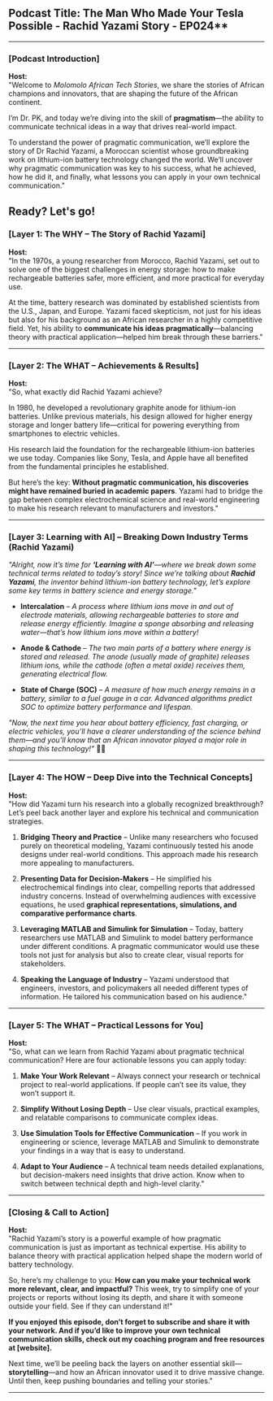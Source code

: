 ## Podcast Title: The Man Who Made Your Tesla Possible - Rachid Yazami Story - EP024**  

---

### **[Podcast Introduction]**

**Host:**  
"Welcome to *Molomolo African Tech Stories*, we share the stories of African champions and innovators, that are shaping the future of the African continent. 

I’m Dr. PK, and today we’re diving into the skill of **pragmatism**—the ability to communicate technical ideas in a way that drives real-world impact.

To understand the power of pragmatic communication, we’ll explore the story of Dr Rachid Yazami, a Moroccan scientist whose groundbreaking work on lithium-ion battery technology changed the world. We’ll uncover why pragmatic communication was key to his success, what he achieved, how he did it, and finally, what lessons you can apply in your own technical communication."

Ready? Let's go!
---

### **[Layer 1: The WHY – The Story of Rachid Yazami]**

**Host:**  
"In the 1970s, a young researcher from Morocco, Rachid Yazami, set out to solve one of the biggest challenges in energy storage: how to make rechargeable batteries safer, more efficient, and more practical for everyday use.

At the time, battery research was dominated by established scientists from the U.S., Japan, and Europe. Yazami faced skepticism, not just for his ideas but also for his background as an African researcher in a highly competitive field. Yet, his ability to **communicate his ideas pragmatically**—balancing theory with practical application—helped him break through these barriers."

---

### **[Layer 2: The WHAT – Achievements & Results]**

**Host:**  
"So, what exactly did Rachid Yazami achieve?

In 1980, he developed a revolutionary graphite anode for lithium-ion batteries. Unlike previous materials, his design allowed for higher energy storage and longer battery life—critical for powering everything from smartphones to electric vehicles.

His research laid the foundation for the rechargeable lithium-ion batteries we use today. Companies like Sony, Tesla, and Apple have all benefited from the fundamental principles he established.

But here’s the key: **Without pragmatic communication, his discoveries might have remained buried in academic papers**. Yazami had to bridge the gap between complex electrochemical science and real-world engineering to make his research relevant to manufacturers and investors."

---

### **[Layer 3: Learning with AI] – Breaking Down Industry Terms (Rachid Yazami)**  

*"Alright, now it’s time for **‘Learning with AI’**—where we break down some technical terms related to today’s story! Since we’re talking about **Rachid Yazami**, the inventor behind lithium-ion battery technology, let’s explore some key terms in battery science and energy storage."*

- **Intercalation** – *A process where lithium ions move in and out of electrode materials, allowing rechargeable batteries to store and release energy efficiently. Imagine a sponge absorbing and releasing water—that’s how lithium ions move within a battery!*

- **Anode & Cathode** – *The two main parts of a battery where energy is stored and released. The anode (usually made of graphite) releases lithium ions, while the cathode (often a metal oxide) receives them, generating electrical flow.*

- **State of Charge (SOC)** – *A measure of how much energy remains in a battery, similar to a fuel gauge in a car. Advanced algorithms predict SOC to optimize battery performance and lifespan.*

*"Now, the next time you hear about battery efficiency, fast charging, or electric vehicles, you’ll have a clearer understanding of the science behind them—and you’ll know that an African innovator played a major role in shaping this technology!"* 🚀🔋

---

### **[Layer 4: The HOW – Deep Dive into the Technical Concepts]**

**Host:**  
"How did Yazami turn his research into a globally recognized breakthrough? Let’s peel back another layer and explore his technical and communication strategies.

1. **Bridging Theory and Practice** – Unlike many researchers who focused purely on theoretical modeling, Yazami continuously tested his anode designs under real-world conditions. This approach made his research more appealing to manufacturers.

2. **Presenting Data for Decision-Makers** – He simplified his electrochemical findings into clear, compelling reports that addressed industry concerns. Instead of overwhelming audiences with excessive equations, he used **graphical representations, simulations, and comparative performance charts**.

3. **Leveraging MATLAB and Simulink for Simulation** – Today, battery researchers use MATLAB and Simulink to model battery performance under different conditions. A pragmatic communicator would use these tools not just for analysis but also to create clear, visual reports for stakeholders.

4. **Speaking the Language of Industry** – Yazami understood that engineers, investors, and policymakers all needed different types of information. He tailored his communication based on his audience."

---

### **[Layer 5: The WHAT – Practical Lessons for You]**

**Host:**  
"So, what can we learn from Rachid Yazami about pragmatic technical communication? Here are four actionable lessons you can apply today:

1. **Make Your Work Relevant** – Always connect your research or technical project to real-world applications. If people can’t see its value, they won’t support it.

2. **Simplify Without Losing Depth** – Use clear visuals, practical examples, and relatable comparisons to communicate complex ideas.

3. **Use Simulation Tools for Effective Communication** – If you work in engineering or science, leverage MATLAB and Simulink to demonstrate your findings in a way that is easy to understand.

4. **Adapt to Your Audience** – A technical team needs detailed explanations, but decision-makers need insights that drive action. Know when to switch between technical depth and high-level clarity."

---

### **[Closing & Call to Action]**

**Host:**  
"Rachid Yazami’s story is a powerful example of how pragmatic communication is just as important as technical expertise. His ability to balance theory with practical application helped shape the modern world of battery technology.

So, here’s my challenge to you: **How can you make your technical work more relevant, clear, and impactful?** This week, try to simplify one of your projects or reports without losing its depth, and share it with someone outside your field. See if they can understand it!"

**If you enjoyed this episode, don’t forget to subscribe and share it with your network. And if you’d like to improve your own technical communication skills, check out my coaching program and free resources at [website].**

Next time, we’ll be peeling back the layers on another essential skill—**storytelling**—and how an African innovator used it to drive massive change. Until then, keep pushing boundaries and telling your stories."

---


